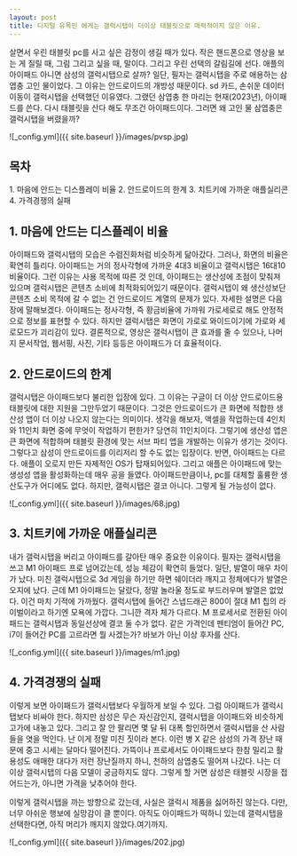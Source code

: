 ```yaml
---
layout: post
title: 디지털 유목민 에게는 갤럭시탭이 더이상 태블릿으로 매력적이지 않은 이유.
---
```


살면서 우린 태블릿 pc를 사고 싶은 감정이 생길 때가 있다. 작은 핸드폰으로 영상을 보는 게 질릴 때, 그림 그리고 싶을 때, 말이다.
그리고 우린 선택의 갈림길에 선다. 애플의 아이패드 아니면 삼성의 갤럭시탭으로 살까?
일단, 필자는 갤럭시탭을 주로 애용하는 삼엽충 고인 물이었다.
그 이유는 안드로이드의 개방성 때문이다. sd 카드, 손쉬운 데이터 이동이 갤럭시탭을 선택했던 이유였다.
그랬던 삼엽충 한 마리는 현재(2023년), 아이패드를 쓴다. 
다시 태블릿을 산다 해도 무조건 아이패드이다.
그러면 왜 고인 물 삼엽충은 갤럭시탭을 버렸을까?

![_config.yml]({{ site.baseurl }}/images/pvsp.jpg)

<h2>목차</h2>
1. 마음에 안드는 디스플레이 비율
2. 안드로이드의 한계
3. 치트키에 가까운 애플실리콘
4. 가격경쟁의 실패

<h2>1. 마음에 안드는 디스플레이 비율</h2>

아이패드와 갤럭시탭의 모습은 수렴진화처럼 비슷하게 닮아갔다.
그러나, 화면의 비율은 확연히 틀리다.
아이패드는 거의 정사각형에 가까운 4대3 비율이고 갤럭시탭은 16대10 비율이다.
그런 이유는 사용 목적에 따른 것 인데, 아이패드는 생산성에 초점이 맞춰져 있으며 갤럭시탭은 콘텐츠 소비에 최적화되어있기 때문이다.
갤럭시탭이 왜 생산성보단 콘텐츠 소비 목적에 갈 수 없는 건 안드로이드 계열의 문제가 있다. 
자세한 설명은 다음 장에 말해보겠다.
아이패드는 정사각형, 즉 황금비율에 가까워 가로세로로 해도 안정적으로 정보를 표현할 수 있다.
하지만 갤럭시탭은 화면이 가로로 와이드이기에 가로와 세로모드가 괴리감이 있다.
결론적으로, 영상은 갤럭시탭이 큰 효과를 줄 수 있으나, 나머지 문서작업, 웹서핑, 사진, 기타 등등은 아이패드가 더 효율적이다. 



<h2>2. 안드로이드의 한계</h2>

갤럭시탭은 아이패드보다 불리한 입장에 있다.
그 이유는 구글이 더 이상 안드로이드용 태블릿에 대한 지원을 그만두었기 때문이다.
그것은 안드로이드가 큰 화면에 적합한 생산성 앱이 더 이상 나오지 않는다는 의미이다.
생각을 해보자, 액셀을 작업하는데 4인치와 11인치 화면 중에 무엇이 작업하기 편한가?
당연히 11인치이다. 그렇기에 생산성 앱은 큰 화면에 적합하며 태블릿 환경에 맞는 서브 파티 앱을 개발하는 이유가 생기는 것이다.
그렇다고 삼성이 안드로이드를 이리저리 할 수도 없는 입장이다.
반면, 아이패드는 다르다. 애플이 오로지 만든 자제적인 OS가 탑재되어있다.
그리고 애플은 아이패드에 맞는 생성성 앱을 활성화하는데 매우 공을 들였다.
아이패드만큼이나, pc를 대체할 훌륭한 생산도구가 어디에도 없다.
하지만, 갤럭시탭은 결코 아니다. 그렇게 될 가능성이 없다.

![_config.yml]({{ site.baseurl }}/images/68.jpg)



<h2>3. 치트키에 가까운 애플실리콘</h2>

내가 갤럭시탭을 버리고 아이패드를 갈아탄 매우 중요한 이유이다.
필자는 갤럭시탭을 쓰고 M1 아이패드 프로 넘어갔는데, 성능 체감이 확연히 들었다.
일단, 발열이 매우 차이가 났다.
미친 갤럭시탭으로 3d 게임을 하기만 하면 쉐이더라 깨지고 정체에다가 발열은 오지에 났다.
근데 M1 아이패드는 달랐다, 정말 놀라울 정도로 부드러우며 발열은 없었다.
이건 마치 기적에 가까웠다.
갤럭시탭에 들어간 스냅드래곤 800이 절대 M1 칩의 라이벌이라고 하기엔 모욕에 가깝다.
그니깐 격자 체가 다르다. M 프로세서로 전환된 아이패드는 갤럭시탭과 동일선상에 결코 둘 수가 없다.
같은 가격인데 펜티엄이 들어간 PC, i7이 들어간 PC를 고르라면 뭘 사겠는가?
바보가 아닌 이상 후자를 산다. 

![_config.yml]({{ site.baseurl }}/images/m1.jpg)


<h2>4. 가격경쟁의 실패</h2>

이렇게 보면 아이패드가 갤럭시탭보다 우월하게 보일 수 있다.
그럼 아이패드가 갤럭시탭보다 비싸야 한다.
하지만 삼성은 무슨 자신감인지, 갤럭시탭을 아이패드와 비슷하게 고가에 내놓고 있다.
그리고 잘 안 팔리면 몇 달 뒤 대폭 할인하면서 갤럭시탭을 산 사람들을 엿을 먹인다.
난 이게 정말 미친 짓이라 본다. 이런 병 X 같은 삼성의 가격 장난 때문에 중고 시세는 달마다 떨어진다.
가뜩이나 프로세서도 아이패드보다 한참 밀리고 활용성도 애매한 대다가 저런 장난질까지 하니,
천하의 삼엽충도 떨어져 나갔다.
나는 더 이상 갤럭시탭의 다음 모델이 궁금하지도 않다. 
그렇게 할 거면 삼성은 태블릿 시장을 접어드는가, 아니면 가격을 낮추어야 한다. 


이렇게 갤럭시탭을 까는 방향으로 갔는데, 사실은 갤럭시 제품을 싫어하진 않는다.
다만, 너무 아쉬운 행보에 실망감이 클 뿐이다.
아직도 아이패드가 떡하니 있는데 갤럭시탭을 선택한다면, 아직 머리가 깨지지 않았다.여기까지.

![_config.yml]({{ site.baseurl }}/images/202.jpg)